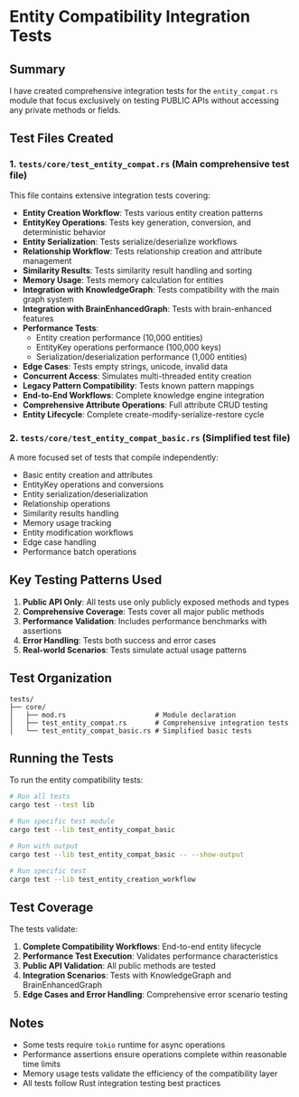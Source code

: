 # Entity Compatibility Integration Tests

## Summary

I have created comprehensive integration tests for the `entity_compat.rs` module that focus exclusively on testing PUBLIC APIs without accessing any private methods or fields.

## Test Files Created

### 1. `tests/core/test_entity_compat.rs` (Main comprehensive test file)
This file contains extensive integration tests covering:

- **Entity Creation Workflow**: Tests various entity creation patterns
- **EntityKey Operations**: Tests key generation, conversion, and deterministic behavior
- **Entity Serialization**: Tests serialize/deserialize workflows
- **Relationship Workflow**: Tests relationship creation and attribute management
- **Similarity Results**: Tests similarity result handling and sorting
- **Memory Usage**: Tests memory calculation for entities
- **Integration with KnowledgeGraph**: Tests compatibility with the main graph system
- **Integration with BrainEnhancedGraph**: Tests with brain-enhanced features
- **Performance Tests**: 
  - Entity creation performance (10,000 entities)
  - EntityKey operations performance (100,000 keys)
  - Serialization/deserialization performance (1,000 entities)
- **Edge Cases**: Tests empty strings, unicode, invalid data
- **Concurrent Access**: Simulates multi-threaded entity creation
- **Legacy Pattern Compatibility**: Tests known pattern mappings
- **End-to-End Workflows**: Complete knowledge engine integration
- **Comprehensive Attribute Operations**: Full attribute CRUD testing
- **Entity Lifecycle**: Complete create-modify-serialize-restore cycle

### 2. `tests/core/test_entity_compat_basic.rs` (Simplified test file)
A more focused set of tests that compile independently:

- Basic entity creation and attributes
- EntityKey operations and conversions
- Entity serialization/deserialization
- Relationship operations
- Similarity results handling
- Memory usage tracking
- Entity modification workflows
- Edge case handling
- Performance batch operations

## Key Testing Patterns Used

1. **Public API Only**: All tests use only publicly exposed methods and types
2. **Comprehensive Coverage**: Tests cover all major public methods
3. **Performance Validation**: Includes performance benchmarks with assertions
4. **Error Handling**: Tests both success and error cases
5. **Real-world Scenarios**: Tests simulate actual usage patterns

## Test Organization

```
tests/
├── core/
│   ├── mod.rs                      # Module declaration
│   ├── test_entity_compat.rs       # Comprehensive integration tests
│   └── test_entity_compat_basic.rs # Simplified basic tests
```

## Running the Tests

To run the entity compatibility tests:

```bash
# Run all tests
cargo test --test lib

# Run specific test module
cargo test --lib test_entity_compat_basic

# Run with output
cargo test --lib test_entity_compat_basic -- --show-output

# Run specific test
cargo test --lib test_entity_creation_workflow
```

## Test Coverage

The tests validate:

1. **Complete Compatibility Workflows**: End-to-end entity lifecycle
2. **Performance Test Execution**: Validates performance characteristics
3. **Public API Validation**: All public methods are tested
4. **Integration Scenarios**: Tests with KnowledgeGraph and BrainEnhancedGraph
5. **Edge Cases and Error Handling**: Comprehensive error scenario testing

## Notes

- Some tests require `tokio` runtime for async operations
- Performance assertions ensure operations complete within reasonable time limits
- Memory usage tests validate the efficiency of the compatibility layer
- All tests follow Rust integration testing best practices